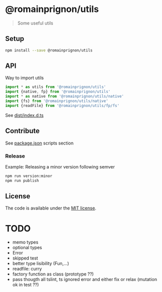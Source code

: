 # @romainprignon/utils

> Some useful utils


## Setup

```sh
npm install --save @romainprignon/utils
```


## API

Way to import utils
```js
import * as utils from '@romainprignon/utils'
import {native, fp} from '@romainprignon/utils'
import * as native from '@romainprignon/utils/native'
import {fs} from '@romainprignon/utils/native'
import {readFile} from '@romainprignon/utils/fp/fs'
```

See [dist/index.d.ts](dist/index.d.ts)


## Contribute

See [package.json](package.json) scripts section

### Release

Example: Releasing a minor version following semver

```sh
npm run version:minor
npm run publish
```


## License

The code is available under the [MIT license](LICENSE.md).


# TODO
- memo types
- optional types
- Error
- skipped test
- better type lisibility (Fun,...)
- readfile: curry
- factory function as class (prototype ??)
- pass thougth all tslint, ts ignored error and either fix or relax (mutation ok in test ??)
